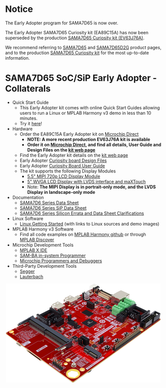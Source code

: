 # Notice

The Early Adopter program for SAMA7D65 is now over.

The Early Adopter SAMA7D65 Curiosity kit (EA89C15A) has now been superseded by the production [SAMA7D65 Curiosity kit (EV63J76A)](https://www.microchip.com/en-us/development-tool/EV63J76A). 

We recommend referring to [SAMA7D65](https://www.microchip.com/en-us/product/SAMA7D65) and [SAMA7D65D2G](https://www.microchip.com/en-us/product/SAMA7D65D2G) product pages, and to the production [SAMA7D65 Curiosity kit](https://www.microchip.com/en-us/development-tool/EV63J76A) for the most up-to-date information.




# SAMA7D65 SoC/SiP Early Adopter - Collaterals
* Quick Start Guide
  * This Early Adopter kit comes with online Quick Start Guides allowing users to run a Linux or MPLAB Harmony v3 demo in less than 10 minutes.
  * Try it [here](https://developerhelp.microchip.com/xwiki/bin/view/software-tools/32-bit-kits/sama7d65-ea-curiosity/)!
* Hardware
  * Order the EA89C15A Early Adopter kit on [Microchip Direct](https://www.microchipdirect.com/dev-tools/EA89C15A)
     * **NOTE: A more recent production EV63J76A kit is available**
     * **Order it on [Microchip Direct](https://www.microchipdirect.com/dev-tools/EV63J76A), and find all details, User Guide and Design Files on the [kit web page](https://www.microchip.com/en-us/development-tool/EV63J76A)**
  * Find the Early Adopter kit details on the [kit web page](https://www.microchip.com/en-us/development-tool/EA89C15A)
  * Early Adopter [Curiosity board Design Files](Hardware/)
  * Early Adopter [Curiosity Board User Guide](Hardware/)
  * The kit supports the following Display Modules
    * [5.5" MIPI 720p LCD Display Module](https://www.microchip.com/en-us/development-tool/AC40T08A)
	* [5" WVGA LCD Display with LVDS interface and maXTouch](https://www.microchip.com/en-us/development-tool/AC69T88A)
	* Note: __The MIPI Display is in portrait-only mode, and the LVDS Display in landscape-only mode__
* Documentation
  * [SAMA7D6 Series Data Sheet](https://ww1.microchip.com/downloads/aemDocuments/documents/MPU32/ProductDocuments/DataSheets/SAMA7D6-Series-Data-Sheet-DS60001851.pdf)
  * [SAMA7D6 Series SiP Data Sheet](https://ww1.microchip.com/downloads/aemDocuments/documents/MPU32/ProductDocuments/DataSheets/SAMA7D6-Series-SiP-Data-Sheet-DS60001853.pdf)
  * [SAMA7D6 Series Silicon Errata and Data Sheet Clarifications](https://ww1.microchip.com/downloads/aemDocuments/documents/MPU32/ProductDocuments/Errata/SAMA7D6-Series-Silicon-Errata-and-Data-Sheet-Clarifications-DS80001131.pdf)
* Linux Software
  * [Linux Getting Started](https://www.linux4sam.org/bin/view/Linux4SAM/Sama7d65CuriosityMainPage)  (with links to Linux sources and demo images)
* MPLAB Harmony v3 Software
  * Find all code examples on [MPLAB Harmony github](https://github.com/microchip-mplab-harmony) or through [MPLAB Discover](https://mplab-discover.microchip.com/v2?dsl=com.microchip.ide.project%3Adevice.content.name%3Asama7d65&ds=%7B%22com.microchip.ide.project%22%3A%7B%22name%22%3A%22com.microchip.portal.start.displayCharacteristics%22%2C%22version%22%3A%221.6.0%22%7D%7D)
* Microchip Development Tools
  * [MPLAB X IDE](https://www.microchip.com/en-us/tools-resources/develop/mplab-x-ide)
  * [SAM-BA in-system Programmer](https://www.microchip.com/en-us/development-tool/SAM-BA-IN-SYSTEM-PROGRAMMER)
  * [Microchip Programmers and Debuggers](https://www.microchip.com/en-us/tools-resources/debug/programmers-debuggers)
* Third-Party Development Tools
  * [Segger](https://www.segger.com/supported-devices/microchip/atsama7)
  * [Lauterbach](https://www.lauterbach.com/supported-platforms/chips/atsama7d65)


 <p align="center"><img src="SAMA7D65_Curiosity_board_rev2.png" /></p>
